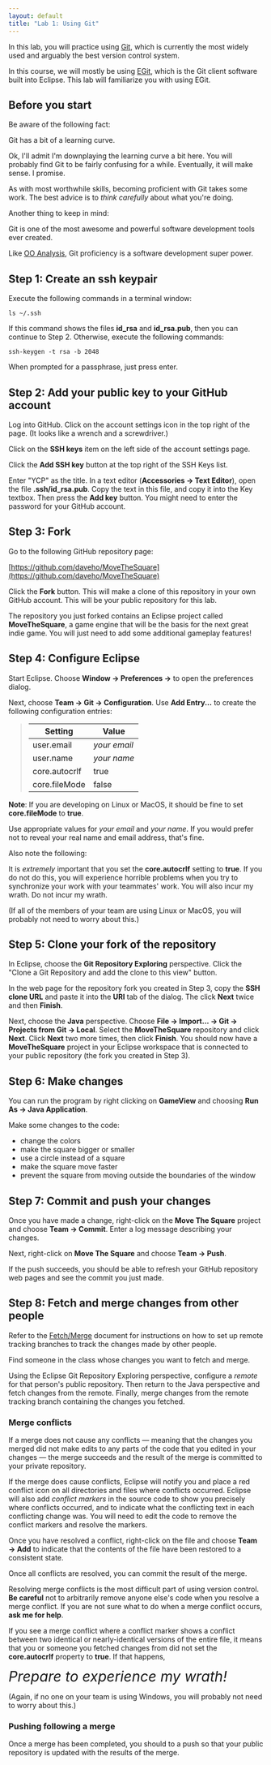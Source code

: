 ```yaml
---
layout: default
title: "Lab 1: Using Git"
---
```


In this lab, you will practice using [Git](http://git-scm.com/), which is currently the most widely used and arguably the best version control system.

In this course, we will mostly be using [EGit](https://www.eclipse.org/egit/), which is the Git client software built into Eclipse.  This lab will familiarize you with using EGit.

## Before you start

Be aware of the following fact:

<div class="callout">
Git has a bit of a learning curve.
</div>

Ok, I'll admit I'm downplaying the learning curve a bit here.  You will probably find Git to be fairly confusing for a while.  Eventually, it will make sense.  I promise.

As with most worthwhile skills, becoming proficient with Git takes some work.  The best advice is to *think carefully* about what you're doing.

Another thing to keep in mind:

<div class="callout">
Git is one of the most awesome and powerful software development tools ever created.
</div>

Like [OO Analysis](../lectures/lecture05.html), Git proficiency is a software development super power.

## Step 1: Create an ssh keypair

Execute the following commands in a terminal window:

	ls ~/.ssh

If this command shows the files **id\_rsa** and **id\_rsa.pub**, then you can continue to Step 2.  Otherwise, execute the following commands:

	ssh-keygen -t rsa -b 2048

When prompted for a passphrase, just press enter.

## Step 2: Add your public key to your GitHub account

Log into GitHub.  Click on the account settings icon in the top right of the page.  (It looks like a wrench and a screwdriver.)

Click on the **SSH keys** item on the left side of the account settings page.

Click the **Add SSH key** button at the top right of the SSH Keys list.

Enter "YCP" as the title.  In a text editor (**Accessories &rarr; Text Editor**), open the file **.ssh/id\_rsa.pub**.  Copy the text in this file, and copy it into the Key textbox.  Then press the **Add key** button.  You might need to enter the password for your GitHub account.

## Step 3: Fork

Go to the following GitHub repository page:

  [https://github.com/daveho/MoveTheSquare](https://github.com/daveho/MoveTheSquare)

Click the **Fork** button.  This will make a clone of this repository in your own GitHub account.  This will be your public repository for this lab.

The repository you just forked contains an Eclipse project called **MoveTheSquare**, a game engine that will be the basis for the next great indie game.  You will just need to add some additional gameplay features!

## Step 4: Configure Eclipse

Start Eclipse.  Choose **Window &rarr; Preferences &rarr;** to open the preferences dialog.

<!--
Choose **General &rarr; Network Connections &rarr; SSH2**.  Make sure that **SSH2 home** is set to **H:/.ssh** and also that **Private keys** is set to **id\_dsa,id\_rsa**.
-->

Next, choose **Team &rarr; Git &rarr; Configuration**.  Use **Add Entry...** to create the following configuration entries:

> Setting | Value
> ------- | -----
> user.email | *your email*
> user.name | *your name*
> core.autocrlf | true
> core.fileMode | false

**Note**: If you are developing on Linux or MacOS, it should be fine to set **core.fileMode** to **true**.

Use appropriate values for *your email* and *your name*. If you would prefer not to reveal your real name and email address, that's fine.

Also note the following:

<div class="callout">
It is <i>extremely</i> important that you set the <b>core.autocrlf</b> setting to <b>true</b>.  If you do not do this, you will experience horrible problems when you try to synchronize your work with your teammates' work.  You will also incur my wrath.  Do not incur my wrath.
</div>

(If all of the members of your team are using Linux or MacOS, you will probably not need to worry about this.)

## Step 5: Clone your fork of the repository

In Eclipse, choose the **Git Repository Exploring** perspective.  Click the "Clone a Git Repository and add the clone to this view" button.

In the web page for the repository fork you created in Step 3, copy the **SSH clone URL** and paste it into the **URI** tab of the dialog.  The click **Next** twice and then **Finish**.

Next, choose the **Java** perspective.  Choose **File &rarr; Import... &rarr; Git &rarr; Projects from Git &rarr; Local**.  Select the **MoveTheSquare** repository and click **Next**.  Click **Next** two more times, then click **Finish**.  You should now have a **MoveTheSquare** project in your Eclipse workspace that is connected to your public repository (the fork you created in Step 3).

## Step 6: Make changes

You can run the program by right clicking on **GameView** and choosing **Run As &rarr; Java Application**.

Make some changes to the code:

* change the colors
* make the square bigger or smaller
* use a circle instead of a square
* make the square move faster
* prevent the square from moving outside the boundaries of the window

## Step 7: Commit and push your changes

Once you have made a change, right-click on the **Move The Square** project and choose **Team &rarr; Commit**.  Enter a log message describing your changes.

Next, right-click on **Move The Square** and choose **Team &rarr; Push**.

If the push succeeds, you should be able to refresh your GitHub repository web pages and see the commit you just made.

## Step 8: Fetch and merge changes from other people

Refer to the [Fetch/Merge](../resources/fetchMerge.html) document for instructions on how to set up remote tracking branches to track the changes made by other people.

Find someone in the class whose changes you want to fetch and merge.

Using the Eclipse Git Repository Exploring perspective, configure a *remote* for that person's public repository.  Then return to the Java perspective and fetch changes from the remote.  Finally, merge changes from the remote tracking branch containing the changes you fetched.

### Merge conflicts

If a merge does not cause any conflicts &mdash; meaning that the changes you merged did not make edits to any parts of the code that you edited in your changes &mdash; the merge succeeds and the result of the merge is committed to your private repository.

If the merge does cause conflicts, Eclipse will notify you and place a red conflict icon on all directories and files where conflicts occurred.  Eclipse will also add *conflict markers* in the source code to show you precisely where conflicts occurred, and to indicate what the conflicting text in each conflicting change was.  You will need to edit the code to remove the conflict markers and resolve the markers.

Once you have resolved a conflict, right-click on the file and choose **Team &rarr; Add** to indicate that the contents of the file have been restored to a consistent state.

Once all conflicts are resolved, you can commit the result of the merge.

<div class="callout">
Resolving merge conflicts is the most difficult part of using version control.  <b>Be careful</b> not to arbitrarily remove anyone else's code when you resolve a merge conflict.  If you are not sure what to do when a merge conflict occurs, <b>ask me for help</b>.
</div>

If you see a merge conflict where a conflict marker shows a conflict between two identical or nearly-identical versions of the entire file, it means that you or someone you fetched changes from did not set the **core.autocrlf** property to **true**.  If that happens,

<div class="callout">
<span style="font-size: 200%;"><i>Prepare to experience my wrath!</i></span>
</div>

(Again, if no one on your team is using Windows, you will probably not need to worry about this.)

### Pushing following a merge

Once a merge has been completed, you should to a push so that your public repository is updated with the results of the merge.

<!-- vim:set wrap: ­-->
<!-- vim:set linebreak: -->
<!-- vim:set nolist: -->
